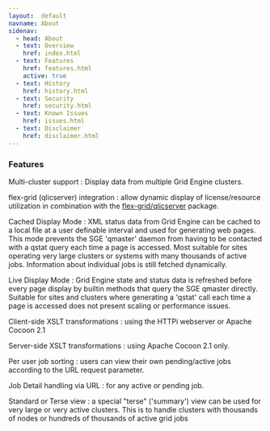 ```yaml
---
layout:  default
navname: About
sidenav:
  - head: About
  - text: Overview
    href: index.html
  - text: Features
    href: features.html
    active: true
  - text: History
    href: history.html
  - text: Security
    href: security.html
  - text: Known Issues
    href: issues.html
  - text: Disclaimer
    href: disclaimer.html
---
```


### Features

Multi-cluster support
: Display data from multiple Grid Engine clusters.

flex-grid (qlicserver) integration
: allow dynamic display of license/resource utilization
  in combination with the
  [flex-grid/qlicserver](http://olesenm.github.com/flex-grid) package.

Cached Display Mode
: XML status data from Grid Engine can be cached to a local file at a user
  definable interval and used for generating web pages. This mode prevents
  the SGE 'qmaster' daemon from having to be contacted with a qstat query
  each time a page is accessed. Most suitable for sites operating very large
  clusters or systems with many thousands of active jobs. Information about
  individual jobs is still fetched dynamically.

Live Display Mode
: Grid Engine state and status data is refreshed before every page display
  by builtin methods that query the SGE qmaster directly. Suitable for sites
  and clusters where generating a 'qstat' call each time a page is accessed
  does not present scaling or performance issues.

Client-side XSLT transformations
: using the HTTPi webserver or Apache Cocoon 2.1

Server-side XSLT transformations
: using Apache Cocoon 2.1 only.

Per user job sorting
: users can view their own pending/active jobs according to the URL
  request parameter.

Job Detail handling via URL
: for any active or pending job.

Standard or Terse view
: a special "terse" ('summary') view can be used for very large or very
  active clusters. This is to handle clusters with thousands of nodes or
  hundreds of thousands of active grid jobs

